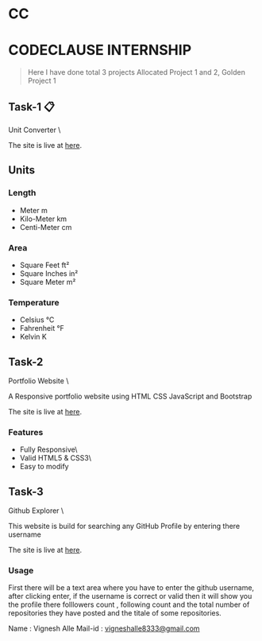 # CC
# CODECLAUSE INTERNSHIP 
> Here I have done total 3 projects Allocated Project 1 and 2, Golden Project 1

## Task-1 📋
Unit Converter \ 

The site is live at [here](https://vigneshalle25.github.io/Unit-Coverter/).

## Units

### Length
* Meter m
* Kilo-Meter km
* Centi-Meter cm

### Area
* Square Feet ft²
* Square Inches in²
* Square Meter m²

### Temperature
* Celsius °C
* Fahrenheit °F
* Kelvin K

## Task-2 
Portfolio Website \ 

A Responsive portfolio website using HTML CSS JavaScript and Bootstrap

The site is live at [here](https://vigneshalle25.github.io/MyPortfolio/).

### Features 
 * Fully Responsive\
 * Valid HTML5 & CSS3\
 * Easy to modify

## Task-3 
Github Explorer \ 

This website is build for searching any GitHub Profile by entering there username

The site is live at [here](https://vigneshalle25.github.io/GitHub-Explorer/).

### Usage
First there will be a text area where you have to enter the github username, after clicking enter, if the username is correct or valid then it will show you the profile there folllowers count , following count and the total number of repositories they have posted and the titale of some repositories.


Name : Vignesh Alle
Mail-id : vigneshalle8333@gmail.com

